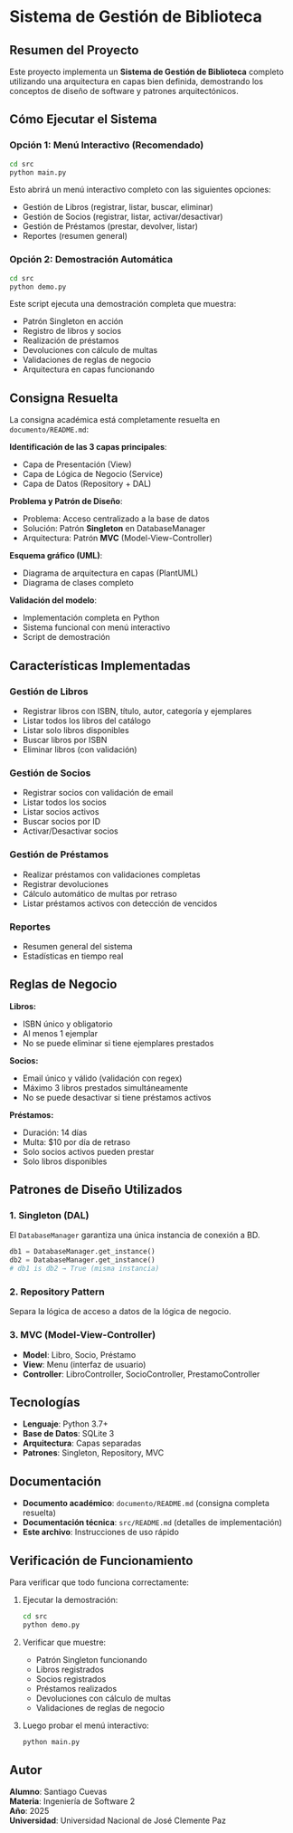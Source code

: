 # Sistema de Gestión de Biblioteca

## Resumen del Proyecto

Este proyecto implementa un **Sistema de Gestión de Biblioteca** completo utilizando una arquitectura en capas bien definida, demostrando los conceptos de diseño de software y patrones arquitectónicos.

## Cómo Ejecutar el Sistema

### Opción 1: Menú Interactivo (Recomendado)

```bash
cd src
python main.py
```

Esto abrirá un menú interactivo completo con las siguientes opciones:
- Gestión de Libros (registrar, listar, buscar, eliminar)
- Gestión de Socios (registrar, listar, activar/desactivar)
- Gestión de Préstamos (prestar, devolver, listar)
- Reportes (resumen general)

### Opción 2: Demostración Automática

```bash
cd src
python demo.py
```

Este script ejecuta una demostración completa que muestra:
-  Patrón Singleton en acción
-  Registro de libros y socios
-  Realización de préstamos
-  Devoluciones con cálculo de multas
-  Validaciones de reglas de negocio
-  Arquitectura en capas funcionando

## Consigna Resuelta

La consigna académica está completamente resuelta en `documento/README.md`:

**Identificación de las 3 capas principales**:
- Capa de Presentación (View)
- Capa de Lógica de Negocio (Service)
- Capa de Datos (Repository + DAL)

**Problema y Patrón de Diseño**:
- Problema: Acceso centralizado a la base de datos
- Solución: Patrón **Singleton** en DatabaseManager
- Arquitectura: Patrón **MVC** (Model-View-Controller)

**Esquema gráfico (UML)**:
- Diagrama de arquitectura en capas (PlantUML)
- Diagrama de clases completo

**Validación del modelo**:
- Implementación completa en Python
- Sistema funcional con menú interactivo
- Script de demostración

## Características Implementadas

### Gestión de Libros
-  Registrar libros con ISBN, título, autor, categoría y ejemplares
-  Listar todos los libros del catálogo
-  Listar solo libros disponibles
-  Buscar libros por ISBN
-  Eliminar libros (con validación)

### Gestión de Socios
-  Registrar socios con validación de email
-  Listar todos los socios
-  Listar socios activos
-  Buscar socios por ID
-  Activar/Desactivar socios

### Gestión de Préstamos
-  Realizar préstamos con validaciones completas
-  Registrar devoluciones
-  Cálculo automático de multas por retraso
-  Listar préstamos activos con detección de vencidos

### Reportes
-  Resumen general del sistema
-  Estadísticas en tiempo real

## Reglas de Negocio

**Libros:**
- ISBN único y obligatorio
- Al menos 1 ejemplar
- No se puede eliminar si tiene ejemplares prestados

**Socios:**
- Email único y válido (validación con regex)
- Máximo 3 libros prestados simultáneamente
- No se puede desactivar si tiene préstamos activos

**Préstamos:**
- Duración: 14 días
- Multa: $10 por día de retraso
- Solo socios activos pueden prestar
- Solo libros disponibles

## Patrones de Diseño Utilizados

### 1. Singleton (DAL)
El `DatabaseManager` garantiza una única instancia de conexión a BD.

```python
db1 = DatabaseManager.get_instance()
db2 = DatabaseManager.get_instance()
# db1 is db2 → True (misma instancia)
```

### 2. Repository Pattern
Separa la lógica de acceso a datos de la lógica de negocio.

### 3. MVC (Model-View-Controller)
- **Model**: Libro, Socio, Préstamo
- **View**: Menu (interfaz de usuario)
- **Controller**: LibroController, SocioController, PrestamoController

## Tecnologías

- **Lenguaje**: Python 3.7+
- **Base de Datos**: SQLite 3
- **Arquitectura**: Capas separadas
- **Patrones**: Singleton, Repository, MVC


## Documentación

- **Documento académico**: `documento/README.md` (consigna completa resuelta)
- **Documentación técnica**: `src/README.md` (detalles de implementación)
- **Este archivo**: Instrucciones de uso rápido

## Verificación de Funcionamiento

Para verificar que todo funciona correctamente:

1. Ejecutar la demostración:
   ```bash
   cd src
   python demo.py
   ```

2. Verificar que muestre:
   - Patrón Singleton funcionando
   - Libros registrados
   - Socios registrados
   - Préstamos realizados
   - Devoluciones con cálculo de multas
   - Validaciones de reglas de negocio

3. Luego probar el menú interactivo:
   ```bash
   python main.py
   ```

## Autor

**Alumno**: Santiago Cuevas  
**Materia**: Ingeniería de Software 2  
**Año**: 2025  
**Universidad**: Universidad Nacional de José Clemente Paz

